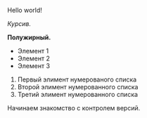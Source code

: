 
Hello world!

*Курсив.*

**Полужирный.**

* Элемент 1
* Элемент 2
* Элемент 3

1. Первый элимент нумерованого списка
2. Второй элимент нумерованного списка
3. Третий элимент нумерованного списка





Начинаем знакомство с контролем версий.
